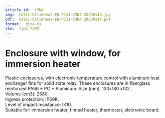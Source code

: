 ```yaml
---
article_id:  Y3N4
img:  Cat11-Ultimheat-EN-P131-Y3N4-20200114.jpg
pdf:  Cat11-Ultimheat-EN-P131-Y3N4-20200114.pdf
format:  diva-v1
sku:  Type Y3N4
---
```


# Enclosure with window, for immersion heater

Plastic enclosures, with electronic temperature control with aluminum heat exchanger fins for solid state relay.
These enclosures are in fiberglass reinforced PA66 + PC + Aluminum.
Size (mm): 130x180 x132.  
Volume (cm3): 2580.  
Ingress protection: IP69K.  
Level of impact resistance: IK10.  
Suitable for: immersion heater, finned heater, thermostat, electronic board.  
